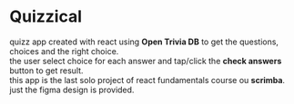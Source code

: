 

# Quizzical

quizz app created with react using **Open Trivia DB** to get the questions, choices and the right choice.  
the user select choice for each answer and tap/click the **check answers** button to get result.  
this app is the last solo project of react fundamentals course ou **scrimba**.   
just the figma design is provided.

